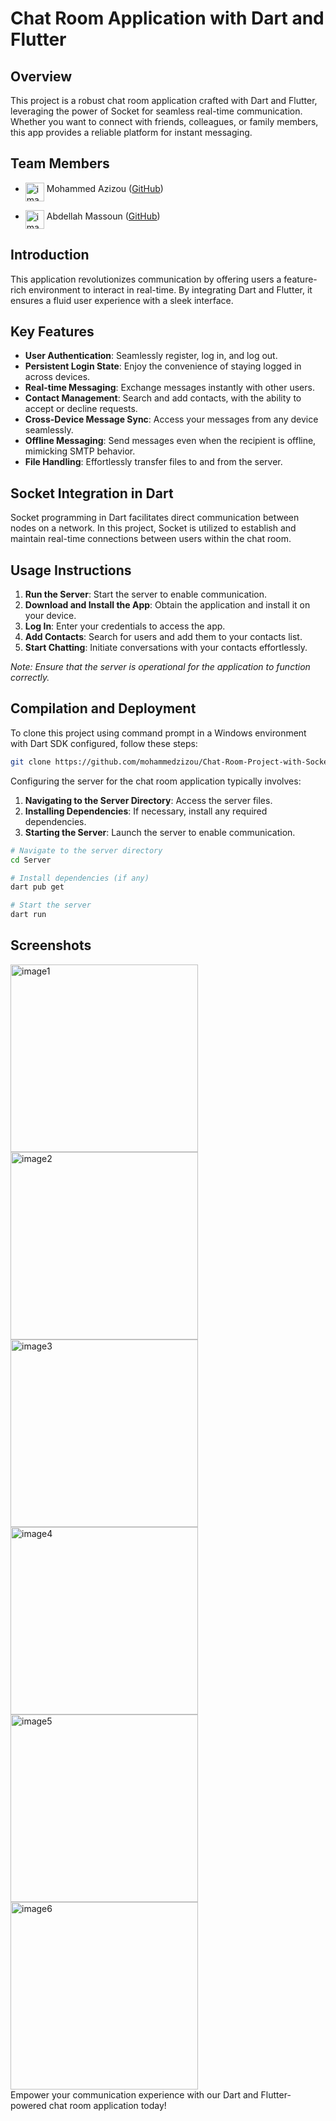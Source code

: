 # Chat Room Application with Dart and Flutter

## Overview

This project is a robust chat room application crafted with Dart and Flutter, leveraging the power of Socket for seamless real-time communication. Whether you want to connect with friends, colleagues, or family members, this app provides a reliable platform for instant messaging.

## Team Members
- <img src="https://github.com/mohammedzizou.png" alt="image" width="30" height="auto" align="middle"> Mohammed Azizou
([GitHub](https://github.com/abdomassoun))

- <img src="https://github.com/abdomassoun.png" alt="image" width="30" height="auto" align="middle"> Abdellah Massoun 
([GitHub](https://github.com/abdomassoun))

## Introduction

This application revolutionizes communication by offering users a feature-rich environment to interact in real-time. By integrating Dart and Flutter, it ensures a fluid user experience with a sleek interface.

## Key Features

- **User Authentication**: Seamlessly register, log in, and log out.
- **Persistent Login State**: Enjoy the convenience of staying logged in across devices.
- **Real-time Messaging**: Exchange messages instantly with other users.
- **Contact Management**: Search and add contacts, with the ability to accept or decline requests.
- **Cross-Device Message Sync**: Access your messages from any device seamlessly.
- **Offline Messaging**: Send messages even when the recipient is offline, mimicking SMTP behavior.
- **File Handling**: Effortlessly transfer files to and from the server.

## Socket Integration in Dart

Socket programming in Dart facilitates direct communication between nodes on a network. In this project, Socket is utilized to establish and maintain real-time connections between users within the chat room.

## Usage Instructions

1. **Run the Server**: Start the server to enable communication.
2. **Download and Install the App**: Obtain the application and install it on your device.
3. **Log In**: Enter your credentials to access the app.
4. **Add Contacts**: Search for users and add them to your contacts list.
5. **Start Chatting**: Initiate conversations with your contacts effortlessly.

*Note: Ensure that the server is operational for the application to function correctly.*

## Compilation and Deployment

To clone this project using command prompt in a Windows environment with Dart SDK configured, follow these steps:

```bash
git clone https://github.com/mohammedzizou/Chat-Room-Project-with-Socket/tree/main 
```

Configuring the server for the chat room application typically involves:

1. **Navigating to the Server Directory**: Access the server files.
2. **Installing Dependencies**: If necessary, install any required dependencies.
3. **Starting the Server**: Launch the server to enable communication.

```bash
# Navigate to the server directory
cd Server

# Install dependencies (if any)
dart pub get

# Start the server
dart run
```
## Screenshots
<!-- <style>
  .screenshot-row {
    display: flex;
    justify-content: center;
    margin-bottom: 20px; /* Adjust the margin as needed */
  }
  .screenshot {
    margin-right: 10px; /* Adjust the margin between images as needed */
  }
</style> -->

<div class="screenshot-row">
  <img src="screenshot/1.jpg" alt="image1" width="300" class="screenshot" />
  <img src="screenshot/2.jpg" alt="image2" width="300" class="screenshot" />
 
</div>
<div class="screenshot-row">
 <img src="screenshot/3.jpg" alt="image3" width="300" class="screenshot" />
 <img src="screenshot/4.jpg" alt="image4" width="300" class="screenshot" />
</div>

<div class="screenshot-row">
 
  <img src="screenshot/5.jpg" alt="image5" width="300" class="screenshot" />
  <img src="screenshot/6.jpg" alt="image6" width="300" class="screenshot" />
</div>
Empower your communication experience with our Dart and Flutter-powered chat room application today!